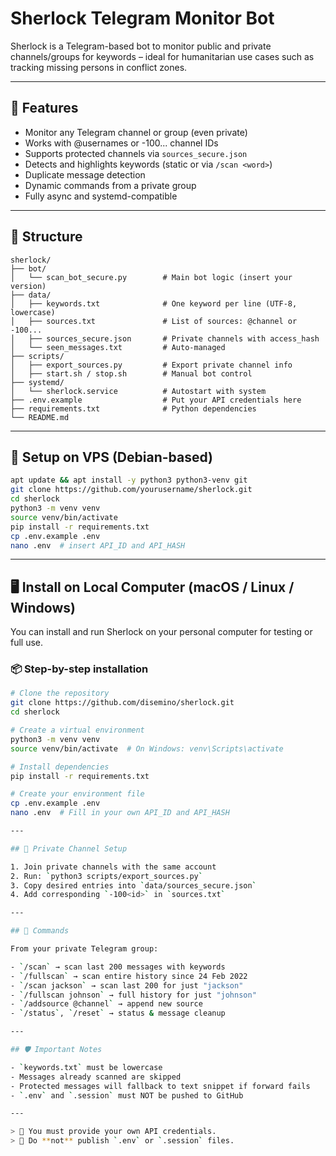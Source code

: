 # Sherlock Telegram Monitor Bot

Sherlock is a Telegram-based bot to monitor public and private channels/groups for keywords – ideal for humanitarian use cases such as tracking missing persons in conflict zones.

---

## 🔧 Features

- Monitor any Telegram channel or group (even private)
- Works with @usernames or -100... channel IDs
- Supports protected channels via `sources_secure.json`
- Detects and highlights keywords (static or via `/scan <word>`)
- Duplicate message detection
- Dynamic commands from a private group
- Fully async and systemd-compatible

---

## 📁 Structure

```
sherlock/
├── bot/
│   └── scan_bot_secure.py        # Main bot logic (insert your version)
├── data/
│   ├── keywords.txt              # One keyword per line (UTF-8, lowercase)
│   ├── sources.txt               # List of sources: @channel or -100...
│   ├── sources_secure.json       # Private channels with access_hash
│   └── seen_messages.txt         # Auto-managed
├── scripts/
│   ├── export_sources.py         # Export private channel info
│   ├── start.sh / stop.sh        # Manual bot control
├── systemd/
│   └── sherlock.service          # Autostart with system
├── .env.example                  # Put your API credentials here
├── requirements.txt              # Python dependencies
└── README.md
```

---

## 🚀 Setup on VPS (Debian-based)

```bash
apt update && apt install -y python3 python3-venv git
git clone https://github.com/yourusername/sherlock.git
cd sherlock
python3 -m venv venv
source venv/bin/activate
pip install -r requirements.txt
cp .env.example .env
nano .env  # insert API_ID and API_HASH
```
---

## 🖥️ Install on Local Computer (macOS / Linux / Windows)

You can install and run Sherlock on your personal computer for testing or full use.

### 📦 Step-by-step installation

```bash
# Clone the repository
git clone https://github.com/disemino/sherlock.git
cd sherlock

# Create a virtual environment
python3 -m venv venv
source venv/bin/activate  # On Windows: venv\Scripts\activate

# Install dependencies
pip install -r requirements.txt

# Create your environment file
cp .env.example .env
nano .env  # Fill in your own API_ID and API_HASH

---

## 🔐 Private Channel Setup

1. Join private channels with the same account
2. Run: `python3 scripts/export_sources.py`
3. Copy desired entries into `data/sources_secure.json`
4. Add corresponding `-100<id>` in `sources.txt`

---

## 💬 Commands

From your private Telegram group:

- `/scan` → scan last 200 messages with keywords
- `/fullscan` → scan entire history since 24 Feb 2022
- `/scan jackson` → scan last 200 for just "jackson"
- `/fullscan johnson` → full history for just "johnson"
- `/addsource @channel` → append new source
- `/status`, `/reset` → status & message cleanup

---

## 🛡️ Important Notes

- `keywords.txt` must be lowercase
- Messages already scanned are skipped
- Protected messages will fallback to text snippet if forward fails
- `.env` and `.session` must NOT be pushed to GitHub

---

> 🔐 You must provide your own API credentials.  
> 📄 Do **not** publish `.env` or `.session` files.
